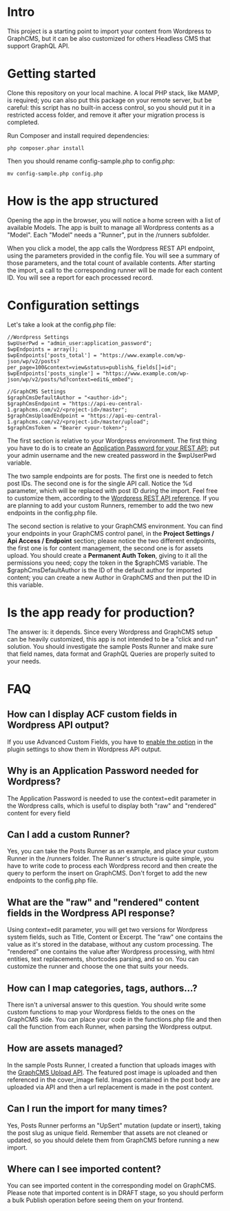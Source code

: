 # Intro
This project is a starting point to import your content from Wordpress to GraphCMS, but it can be also customized for others Headless CMS that support GraphQL API.

# Getting started
Clone this repository on your local machine.
A local PHP stack, like MAMP, is required; you can also put this package on your remote server, but be careful: this script has no built-in access control, so you should put it in a restricted access folder, and remove it after your migration process is completed.

Run Composer and install required dependencies:
```
php composer.phar install
```
Then you should rename config-sample.php to config.php:
```
mv config-sample.php config.php
```

# How is the app structured
Opening the app in the browser, you will notice a home screen with a list of available Models.
The app is built to manage all Wordpress contents as a "Model".
Each "Model" needs a "Runner", put in the /runners subfolder.

When you click a model, the app calls the Wordpress REST API endpoint, using the parameters provided in the config file.
You will see a summary of those parameters, and the total count of available contents.
After starting the import, a call to the corresponding runner will be made for each content ID.
You will see a report for each processed record.

# Configuration settings
Let's take a look at the config.php file:
```
//Wordpress Settings
$wpUserPwd = "admin_user:application_password";
$wpEndpoints = array();
$wpEndpoints['posts_total'] = "https://www.example.com/wp-json/wp/v2/posts?per_page=100&context=view&status=publish&_fields[]=id";
$wpEndpoints['posts_single'] = "https://www.example.com/wp-json/wp/v2/posts/%d?context=edit&_embed";

//GraphCMS Settings
$graphCmsDefaultAuthor = "<author-id>";
$graphCmsEndpoint = "https://api-eu-central-1.graphcms.com/v2/<project-id>/master";
$graphCmsUploadEndpoint = "https://api-eu-central-1.graphcms.com/v2/<project-id>/master/upload";
$graphCmsToken = "Bearer <your-token>";
```
The first section is relative to your Wordpress environment.
The first thing you have to do is to create an [Application Password for your REST API](https://artisansweb.net/how-to-use-application-passwords-in-wordpress-for-rest-api-authentication/); put your admin username and the new created password in the $wpUserPwd variable.

The two sample endpoints are for posts.
The first one is needed to fetch post IDs.
The second one is for the single API call. Notice the %d parameter, which will be replaced with post ID during the import.
Feel free to customize them, according to the [Wordpress REST API reference](https://developer.wordpress.org/rest-api/reference/).
If you are planning to add your custom Runners, remember to add the two new endpoints in the config.php file.

The second section is relative to your GraphCMS environment.
You can find your endpoints in your GraphCMS control panel, in the **Project Settings / Api Access / Endpoint** section; please notice the two different endpoints, the first one is for content management, the second one is for assets upload.
You should create a **Permanent Auth Token**, giving to it all the permissions you need; copy the token in the $graphCMS variable.
The $graphCmsDefaultAuthor is the ID of the default author for imported content; you can create a new Author in GraphCMS and then put the ID in this variable.

# Is the app ready for production?
The answer is: it depends.
Since every Wordpress and GraphCMS setup can be heavily customized, this app is not intended to be a "click and run" solution.
You should investigate the sample Posts Runner and make sure that field names, data format and GraphQL Queries are properly suited to your needs.

# FAQ
## How can I display ACF custom fields in Wordpress API output?
If you use Advanced Custom Fields, you have to [enable the option](https://www.advancedcustomfields.com/resources/wp-rest-api-integration/) in the plugin settings to show them in Wordpress API output.

## Why is an Application Password needed for Wordpress?
The Application Password is needed to use the context=edit parameter in the Wordpress calls, which is useful to display both "raw" and "rendered" content for every field

## Can I add a custom Runner?
Yes, you can take the Posts Runner as an example, and place your custom Runner in the /runners folder.
The Runner's structure is quite simple, you have to write code to process each Wordpress record and then create the query to perform the insert on GraphCMS.
Don't forget to add the new endpoints to the config.php file.

## What are the "raw" and "rendered" content fields in the Wordpress API response?
Using context=edit parameter, you will get two versions for Wordpress system fields, such as Title, Content or Excerpt.
The "raw" one contains the value as it's stored in the database, without any custom processing.
The "rendered" one contains the value after Wordpress processing, with html entities, text replacements, shortcodes parsing, and so on.
You can customize the runner and choose the one that suits your needs.

## How can I map categories, tags, authors...?
There isn't a universal answer to this question.
You should write some custom functions to map your Wordpress fields to the ones on the GraphCMS side.
You can place your code in the functions.php file and then call the function from each Runner, when parsing the Wordpress output.

## How are assets managed?
In the sample Posts Runner, I created a function that uploads images with the [GraphCMS Upload API](https://graphcms.com/docs/api-reference/content-api/assets).
The featured post image is uploaded and then referenced in the cover_image field.
Images contained in the post body are uploaded via API and then a url replacement is made in the post content.

## Can I run the import for many times?
Yes, Posts Runner performs an "UpSert" mutation (update or insert), taking the post slug as unique field.
Remember that assets are not cleaned or updated, so you should delete them from GraphCMS before running a new import.

## Where can I see imported content?
You can see imported content in the corresponding model on GraphCMS.
Please note that imported content is in DRAFT stage, so you should perform a bulk Publish operation before seeing them on your frontend.